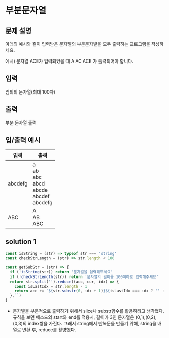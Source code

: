 # 부분문자열

## 문제 설명
아래의 예시와 같이 입력받은 문자열의 부분문자열을 모두 출력하는 프로그램을 작성하세요.

예시&#41; 문자열 ACE가 입력되었을 때
A
AC
ACE
가 출력되어야 합니다.

## 입력
임의의 문자열(최대 100자)

## 출력
부분 문자열 출력

## 입/출력 예시
입력           | 출력 
------------- | ---------
abcdefg | a<br>ab<br>abc<br>abcd<br>abcde<br>abcdef<br>abcdefg
ABC | A<br>AB<br>ABC

## solution 1
```javascript
const isString = (str) => typeof str === 'string'
const checkStrLength = (str) => str.length < 100

const getSubStr = (str) => {
  if (!isString(str)) return '문자열을 입력해주세요'
  if (!checkStrLength(str)) return '문자열의 길이를 100이하로 입력해주세요'
  return str.split('').reduce((acc, cur, idx) => {
    const isLastIdx = str.length - 1
    return acc += `${str.substr(0, idx + 1)}${isLastIdx === idx ? '' : '\n'}`
  },``)
}
```

* 문자열을 부분적으로 출력하기 위해서 slice나 substr함수를 활용하려고 생각했다. 규칙을 보면 메소드의 start와 end를 적용시, 길이가 3인 문자열은 (0,1),(0,2),(0,3)의 index쌍을 가진다. 그래서 string에서 반복문을 만들기 위해, string을 배열로 변환 후, reduce를 활영했다.
